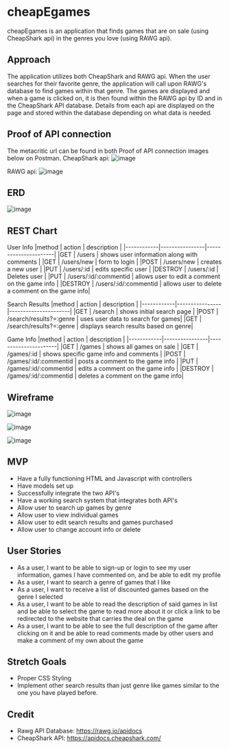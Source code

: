 # cheapEgames

cheapEgames is an application that finds games that are on sale (using CheapShark api) in the genres you love (using RAWG api). 

## Approach

The application utilizes both CheapShark and RAWG api.
When the user searches for their favorite genre, the application will call upon RAWG's database to find games within that genre. The games are displayed and when a game is clicked on, it is then found within the RAWG api by ID and in the CheapShark API database. Details from each api are displayed on the page and stored within the database depending on what data is needed.

## Proof of API connection
The metacritic url can be found in both Proof of API connection images below on Postman. 
CheapShark api: 
![image](https://user-images.githubusercontent.com/110140349/189820848-31dd2ee4-f055-45ea-a364-93909c4badd9.png)

RAWG api:
![image](https://user-images.githubusercontent.com/110140349/189822620-f9d0febe-a3d0-4555-8ad9-05cbfc743d4f.png)

## ERD
![image](https://user-images.githubusercontent.com/110140349/190029506-87b34e9b-f5ed-43e1-9188-07e8505b7cbb.png)

## REST Chart

User Info
|method      | action         | description          |
|------------|----------------|----------------------|
|GET         | /users          | shows user information along with comments | 
|GET         | /users/new      | form to login        |
|POST        | /users/new      | creates a new user   |
|PUT         | /users/:id      | edits specific user  |
|DESTROY     | /users/:id      | Deletes user         |
|PUT         | /users/:id/:commentid | allows user to edit a comment on the game info |
|DESTROY     | /users/:id/:commentid | allows user to delete a comment on the game info| 

Search Results
|method      | action         | description          |
|------------|----------------|----------------------|
|GET         | /search        | shows initial search page  | 
|POST        | /search/results?=:genre | uses user data to search for games|
|GET         | /search/results?=:genre | displays search results based on genre|

Game Info
|method      | action         | description          |
|------------|----------------|----------------------|
|GET         | /games         | shows all games on sale | 
|GET         | /games/:id     | shows specific game info and comments |
|POST        | /games/:id/:commentid | posts a comment to the game info |
|PUT         | /games/:id/:commentid | edits a comment on the game info |
|DESTROY     | /games/:id/:commentid | deletes a comment on the game info| 

## Wireframe
![image](https://user-images.githubusercontent.com/110140349/189824570-121f81ae-bfa5-41aa-a424-664897cf6cba.png)

![image](https://user-images.githubusercontent.com/110140349/189824288-6647e53d-f618-4651-9b4e-ea7c7f671a39.png)

![image](https://user-images.githubusercontent.com/110140349/189824961-bc17349c-c51b-4fe8-ab26-da0247d52471.png)


## MVP
* Have a fully functioning HTML and Javascript with controllers
* Have models set up
* Successfully integrate the two API's
* Have a working search system that integrates both API's
* Allow user to search up games by genre
* Allow user to view individual games
* Allow user to edit search results and games purchased
* Allow user to change account info or delete

## User Stories
* As a user, I want to be able to sign-up or login to see my user information, games I have commented on, and be able to edit my profile
* As a user, I want to search a genre of games that I like
* As a user, I want to receive a list of discounted games based on the genre I selected
* As a user, I want to be able to read the description of said games in list and be able to select the game to read more about it or click a link to be redirected to the website that carries the deal on the game
* As a user, I want to be able to see the full description of the game after clicking on it and be able to read comments made by other users and make a comment of my own about the game

## Stretch Goals
* Proper CSS Styling
* Implement other search results than just genre like games similar to the one you have played before.

## Credit
* Rawg API Database: https://rawg.io/apidocs
* CheapShark API: https://apidocs.cheapshark.com/